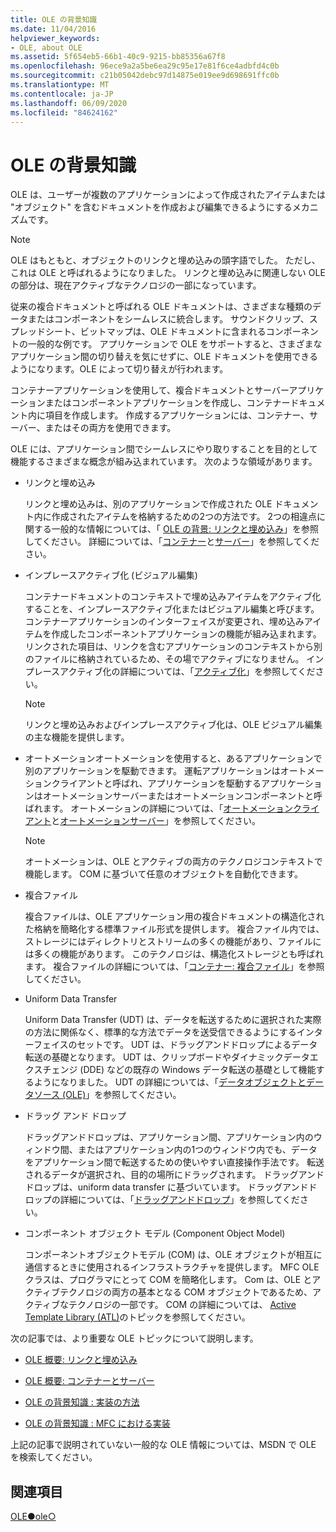 ```yaml
---
title: OLE の背景知識
ms.date: 11/04/2016
helpviewer_keywords:
- OLE, about OLE
ms.assetid: 5f654eb5-66b1-40c9-9215-bb85356a67f8
ms.openlocfilehash: 96ece9a2a5be6ea29c95e17e81f6ce4adbfd4c0b
ms.sourcegitcommit: c21b05042debc97d14875e019ee9d698691ffc0b
ms.translationtype: MT
ms.contentlocale: ja-JP
ms.lasthandoff: 06/09/2020
ms.locfileid: "84624162"
---
```

# <a name="ole-background"></a>OLE の背景知識

OLE は、ユーザーが複数のアプリケーションによって作成されたアイテムまたは "オブジェクト" を含むドキュメントを作成および編集できるようにするメカニズムです。

> [!NOTE]
> OLE はもともと、オブジェクトのリンクと埋め込みの頭字語でした。 ただし、これは OLE と呼ばれるようになりました。 リンクと埋め込みに関連しない OLE の部分は、現在アクティブなテクノロジの一部になっています。

従来の複合ドキュメントと呼ばれる OLE ドキュメントは、さまざまな種類のデータまたはコンポーネントをシームレスに統合します。 サウンドクリップ、スプレッドシート、ビットマップは、OLE ドキュメントに含まれるコンポーネントの一般的な例です。 アプリケーションで OLE をサポートすると、さまざまなアプリケーション間の切り替えを気にせずに、OLE ドキュメントを使用できるようになります。OLE によって切り替えが行われます。

コンテナーアプリケーションを使用して、複合ドキュメントとサーバーアプリケーションまたはコンポーネントアプリケーションを作成し、コンテナードキュメント内に項目を作成します。 作成するアプリケーションには、コンテナー、サーバー、またはその両方を使用できます。

OLE には、アプリケーション間でシームレスにやり取りすることを目的として機能するさまざまな概念が組み込まれています。 次のような領域があります。

- リンクと埋め込み

   リンクと埋め込みは、別のアプリケーションで作成された OLE ドキュメント内に作成されたアイテムを格納するための2つの方法です。 2つの相違点に関する一般的な情報については、「 [OLE の背景: リンクと埋め込み](ole-background-linking-and-embedding.md)」を参照してください。 詳細については、「[コンテナー](containers.md)と[サーバー](servers.md)」を参照してください。

- インプレースアクティブ化 (ビジュアル編集)

   コンテナードキュメントのコンテキストで埋め込みアイテムをアクティブ化することを、インプレースアクティブ化またはビジュアル編集と呼びます。 コンテナーアプリケーションのインターフェイスが変更され、埋め込みアイテムを作成したコンポーネントアプリケーションの機能が組み込まれます。 リンクされた項目は、リンクを含むアプリケーションのコンテキストから別のファイルに格納されているため、その場でアクティブになりません。 インプレースアクティブ化の詳細については、「[アクティブ化](activation-cpp.md)」を参照してください。

   > [!NOTE]
   > リンクと埋め込みおよびインプレースアクティブ化は、OLE ビジュアル編集の主な機能を提供します。

- オートメーションオートメーションを使用すると、あるアプリケーションで別のアプリケーションを駆動できます。 運転アプリケーションはオートメーションクライアントと呼ばれ、アプリケーションを駆動するアプリケーションはオートメーションサーバーまたはオートメーションコンポーネントと呼ばれます。 オートメーションの詳細については、「[オートメーションクライアント](automation-clients.md)と[オートメーションサーバー](automation-servers.md)」を参照してください。

   > [!NOTE]
   > オートメーションは、OLE とアクティブの両方のテクノロジコンテキストで機能します。 COM に基づいて任意のオブジェクトを自動化できます。

- 複合ファイル

   複合ファイルは、OLE アプリケーション用の複合ドキュメントの構造化された格納を簡略化する標準ファイル形式を提供します。 複合ファイル内では、ストレージにはディレクトリとストリームの多くの機能があり、ファイルには多くの機能があります。 このテクノロジは、構造化ストレージとも呼ばれます。 複合ファイルの詳細については、「[コンテナー: 複合ファイル](containers-compound-files.md)」を参照してください。

- Uniform Data Transfer

   Uniform Data Transfer (UDT) は、データを転送するために選択された実際の方法に関係なく、標準的な方法でデータを送受信できるようにするインターフェイスのセットです。 UDT は、ドラッグアンドドロップによるデータ転送の基礎となります。 UDT は、クリップボードやダイナミックデータエクスチェンジ (DDE) などの既存の Windows データ転送の基礎として機能するようになりました。 UDT の詳細については、「[データオブジェクトとデータソース (OLE)](data-objects-and-data-sources-ole.md)」を参照してください。

- ドラッグ アンド ドロップ

   ドラッグアンドドロップは、アプリケーション間、アプリケーション内のウィンドウ間、またはアプリケーション内の1つのウィンドウ内でも、データをアプリケーション間で転送するための使いやすい直接操作手法です。 転送されるデータが選択され、目的の場所にドラッグされます。 ドラッグアンドドロップは、uniform data transfer に基づいています。 ドラッグアンドドロップの詳細については、「[ドラッグアンドドロップ](drag-and-drop-ole.md)」を参照してください。

- コンポーネント オブジェクト モデル (Component Object Model)

   コンポーネントオブジェクトモデル (COM) は、OLE オブジェクトが相互に通信するときに使用されるインフラストラクチャを提供します。 MFC OLE クラスは、プログラマにとって COM を簡略化します。 Com は、OLE とアクティブテクノロジの両方の基本となる COM オブジェクトであるため、アクティブなテクノロジの一部です。 COM の詳細については、 [Active Template Library (ATL)](../atl/active-template-library-atl-concepts.md)のトピックを参照してください。

次の記事では、より重要な OLE トピックについて説明します。

- [OLE 概要: リンクと埋め込み](ole-background-linking-and-embedding.md)

- [OLE 概要: コンテナーとサーバー](ole-background-containers-and-servers.md)

- [OLE の背景知識 : 実装の方法](ole-background-implementation-strategies.md)

- [OLE の背景知識 : MFC における実装](ole-background-mfc-implementation.md)

上記の記事で説明されていない一般的な OLE 情報については、MSDN で OLE を検索してください。

## <a name="see-also"></a>関連項目

[OLE●ole○](ole-in-mfc.md)
